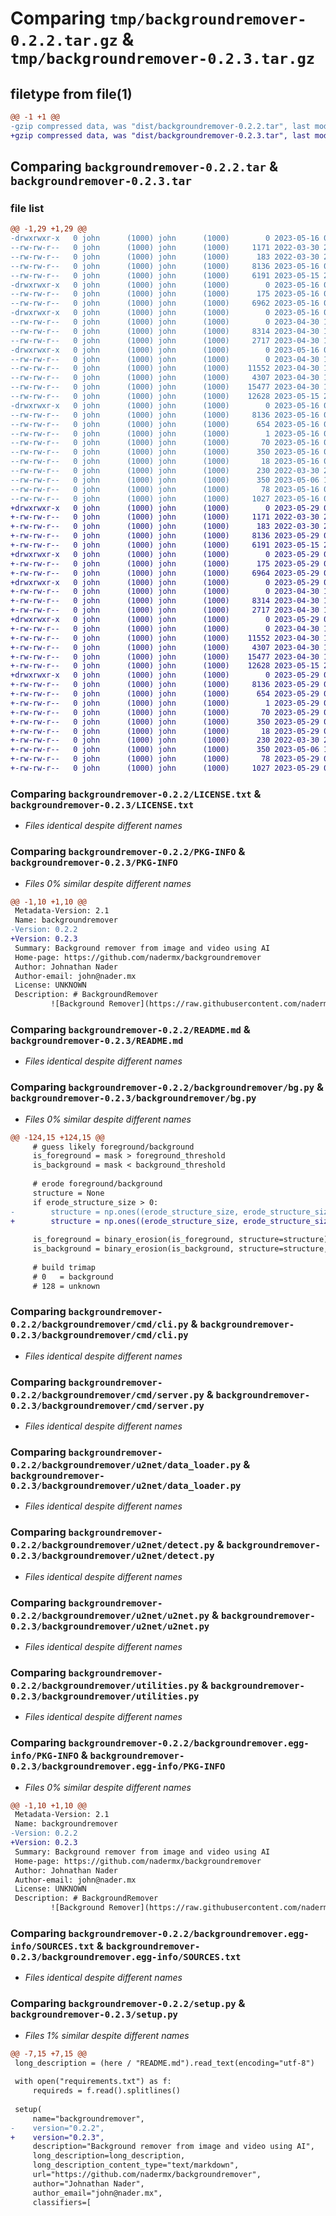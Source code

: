 # Comparing `tmp/backgroundremover-0.2.2.tar.gz` & `tmp/backgroundremover-0.2.3.tar.gz`

## filetype from file(1)

```diff
@@ -1 +1 @@
-gzip compressed data, was "dist/backgroundremover-0.2.2.tar", last modified: Tue May 16 04:26:44 2023, max compression
+gzip compressed data, was "dist/backgroundremover-0.2.3.tar", last modified: Mon May 29 01:29:12 2023, max compression
```

## Comparing `backgroundremover-0.2.2.tar` & `backgroundremover-0.2.3.tar`

### file list

```diff
@@ -1,29 +1,29 @@
-drwxrwxr-x   0 john      (1000) john      (1000)        0 2023-05-16 04:26:44.000000 backgroundremover-0.2.2/
--rw-rw-r--   0 john      (1000) john      (1000)     1171 2022-03-30 21:01:22.000000 backgroundremover-0.2.2/LICENSE.txt
--rw-rw-r--   0 john      (1000) john      (1000)      183 2022-03-30 21:01:22.000000 backgroundremover-0.2.2/MANIFEST.in
--rw-rw-r--   0 john      (1000) john      (1000)     8136 2023-05-16 04:26:44.000000 backgroundremover-0.2.2/PKG-INFO
--rw-rw-r--   0 john      (1000) john      (1000)     6191 2023-05-15 23:12:59.000000 backgroundremover-0.2.2/README.md
-drwxrwxr-x   0 john      (1000) john      (1000)        0 2023-05-16 04:26:44.000000 backgroundremover-0.2.2/backgroundremover/
--rw-rw-r--   0 john      (1000) john      (1000)      175 2023-05-16 04:22:05.000000 backgroundremover-0.2.2/backgroundremover/__init__.py
--rw-rw-r--   0 john      (1000) john      (1000)     6962 2023-05-16 02:33:37.000000 backgroundremover-0.2.2/backgroundremover/bg.py
-drwxrwxr-x   0 john      (1000) john      (1000)        0 2023-05-16 04:26:44.000000 backgroundremover-0.2.2/backgroundremover/cmd/
--rw-rw-r--   0 john      (1000) john      (1000)        0 2023-04-30 19:07:55.000000 backgroundremover-0.2.2/backgroundremover/cmd/__init__.py
--rw-rw-r--   0 john      (1000) john      (1000)     8314 2023-04-30 19:07:55.000000 backgroundremover-0.2.2/backgroundremover/cmd/cli.py
--rw-rw-r--   0 john      (1000) john      (1000)     2717 2023-04-30 19:07:55.000000 backgroundremover-0.2.2/backgroundremover/cmd/server.py
-drwxrwxr-x   0 john      (1000) john      (1000)        0 2023-05-16 04:26:44.000000 backgroundremover-0.2.2/backgroundremover/u2net/
--rw-rw-r--   0 john      (1000) john      (1000)        0 2023-04-30 19:07:55.000000 backgroundremover-0.2.2/backgroundremover/u2net/__init__.py
--rw-rw-r--   0 john      (1000) john      (1000)    11552 2023-04-30 19:07:55.000000 backgroundremover-0.2.2/backgroundremover/u2net/data_loader.py
--rw-rw-r--   0 john      (1000) john      (1000)     4307 2023-04-30 19:07:55.000000 backgroundremover-0.2.2/backgroundremover/u2net/detect.py
--rw-rw-r--   0 john      (1000) john      (1000)    15477 2023-04-30 19:07:55.000000 backgroundremover-0.2.2/backgroundremover/u2net/u2net.py
--rw-rw-r--   0 john      (1000) john      (1000)    12628 2023-05-15 23:12:59.000000 backgroundremover-0.2.2/backgroundremover/utilities.py
-drwxrwxr-x   0 john      (1000) john      (1000)        0 2023-05-16 04:26:44.000000 backgroundremover-0.2.2/backgroundremover.egg-info/
--rw-rw-r--   0 john      (1000) john      (1000)     8136 2023-05-16 04:26:43.000000 backgroundremover-0.2.2/backgroundremover.egg-info/PKG-INFO
--rw-rw-r--   0 john      (1000) john      (1000)      654 2023-05-16 04:26:43.000000 backgroundremover-0.2.2/backgroundremover.egg-info/SOURCES.txt
--rw-rw-r--   0 john      (1000) john      (1000)        1 2023-05-16 04:26:43.000000 backgroundremover-0.2.2/backgroundremover.egg-info/dependency_links.txt
--rw-rw-r--   0 john      (1000) john      (1000)       70 2023-05-16 04:26:43.000000 backgroundremover-0.2.2/backgroundremover.egg-info/entry_points.txt
--rw-rw-r--   0 john      (1000) john      (1000)      350 2023-05-16 04:26:43.000000 backgroundremover-0.2.2/backgroundremover.egg-info/requires.txt
--rw-rw-r--   0 john      (1000) john      (1000)       18 2023-05-16 04:26:43.000000 backgroundremover-0.2.2/backgroundremover.egg-info/top_level.txt
--rw-rw-r--   0 john      (1000) john      (1000)      230 2022-03-30 21:01:23.000000 backgroundremover-0.2.2/pyproject.toml
--rw-rw-r--   0 john      (1000) john      (1000)      350 2023-05-06 14:07:42.000000 backgroundremover-0.2.2/requirements.txt
--rw-rw-r--   0 john      (1000) john      (1000)       78 2023-05-16 04:26:44.000000 backgroundremover-0.2.2/setup.cfg
--rw-rw-r--   0 john      (1000) john      (1000)     1027 2023-05-16 04:26:22.000000 backgroundremover-0.2.2/setup.py
+drwxrwxr-x   0 john      (1000) john      (1000)        0 2023-05-29 01:29:12.000000 backgroundremover-0.2.3/
+-rw-rw-r--   0 john      (1000) john      (1000)     1171 2022-03-30 21:01:22.000000 backgroundremover-0.2.3/LICENSE.txt
+-rw-rw-r--   0 john      (1000) john      (1000)      183 2022-03-30 21:01:22.000000 backgroundremover-0.2.3/MANIFEST.in
+-rw-rw-r--   0 john      (1000) john      (1000)     8136 2023-05-29 01:29:12.000000 backgroundremover-0.2.3/PKG-INFO
+-rw-rw-r--   0 john      (1000) john      (1000)     6191 2023-05-15 23:12:59.000000 backgroundremover-0.2.3/README.md
+drwxrwxr-x   0 john      (1000) john      (1000)        0 2023-05-29 01:29:12.000000 backgroundremover-0.2.3/backgroundremover/
+-rw-rw-r--   0 john      (1000) john      (1000)      175 2023-05-29 01:28:23.000000 backgroundremover-0.2.3/backgroundremover/__init__.py
+-rw-rw-r--   0 john      (1000) john      (1000)     6964 2023-05-29 01:24:44.000000 backgroundremover-0.2.3/backgroundremover/bg.py
+drwxrwxr-x   0 john      (1000) john      (1000)        0 2023-05-29 01:29:12.000000 backgroundremover-0.2.3/backgroundremover/cmd/
+-rw-rw-r--   0 john      (1000) john      (1000)        0 2023-04-30 19:07:55.000000 backgroundremover-0.2.3/backgroundremover/cmd/__init__.py
+-rw-rw-r--   0 john      (1000) john      (1000)     8314 2023-04-30 19:07:55.000000 backgroundremover-0.2.3/backgroundremover/cmd/cli.py
+-rw-rw-r--   0 john      (1000) john      (1000)     2717 2023-04-30 19:07:55.000000 backgroundremover-0.2.3/backgroundremover/cmd/server.py
+drwxrwxr-x   0 john      (1000) john      (1000)        0 2023-05-29 01:29:12.000000 backgroundremover-0.2.3/backgroundremover/u2net/
+-rw-rw-r--   0 john      (1000) john      (1000)        0 2023-04-30 19:07:55.000000 backgroundremover-0.2.3/backgroundremover/u2net/__init__.py
+-rw-rw-r--   0 john      (1000) john      (1000)    11552 2023-04-30 19:07:55.000000 backgroundremover-0.2.3/backgroundremover/u2net/data_loader.py
+-rw-rw-r--   0 john      (1000) john      (1000)     4307 2023-04-30 19:07:55.000000 backgroundremover-0.2.3/backgroundremover/u2net/detect.py
+-rw-rw-r--   0 john      (1000) john      (1000)    15477 2023-04-30 19:07:55.000000 backgroundremover-0.2.3/backgroundremover/u2net/u2net.py
+-rw-rw-r--   0 john      (1000) john      (1000)    12628 2023-05-15 23:12:59.000000 backgroundremover-0.2.3/backgroundremover/utilities.py
+drwxrwxr-x   0 john      (1000) john      (1000)        0 2023-05-29 01:29:12.000000 backgroundremover-0.2.3/backgroundremover.egg-info/
+-rw-rw-r--   0 john      (1000) john      (1000)     8136 2023-05-29 01:29:12.000000 backgroundremover-0.2.3/backgroundremover.egg-info/PKG-INFO
+-rw-rw-r--   0 john      (1000) john      (1000)      654 2023-05-29 01:29:12.000000 backgroundremover-0.2.3/backgroundremover.egg-info/SOURCES.txt
+-rw-rw-r--   0 john      (1000) john      (1000)        1 2023-05-29 01:29:12.000000 backgroundremover-0.2.3/backgroundremover.egg-info/dependency_links.txt
+-rw-rw-r--   0 john      (1000) john      (1000)       70 2023-05-29 01:29:12.000000 backgroundremover-0.2.3/backgroundremover.egg-info/entry_points.txt
+-rw-rw-r--   0 john      (1000) john      (1000)      350 2023-05-29 01:29:12.000000 backgroundremover-0.2.3/backgroundremover.egg-info/requires.txt
+-rw-rw-r--   0 john      (1000) john      (1000)       18 2023-05-29 01:29:12.000000 backgroundremover-0.2.3/backgroundremover.egg-info/top_level.txt
+-rw-rw-r--   0 john      (1000) john      (1000)      230 2022-03-30 21:01:23.000000 backgroundremover-0.2.3/pyproject.toml
+-rw-rw-r--   0 john      (1000) john      (1000)      350 2023-05-06 14:07:42.000000 backgroundremover-0.2.3/requirements.txt
+-rw-rw-r--   0 john      (1000) john      (1000)       78 2023-05-29 01:29:12.000000 backgroundremover-0.2.3/setup.cfg
+-rw-rw-r--   0 john      (1000) john      (1000)     1027 2023-05-29 01:28:23.000000 backgroundremover-0.2.3/setup.py
```

### Comparing `backgroundremover-0.2.2/LICENSE.txt` & `backgroundremover-0.2.3/LICENSE.txt`

 * *Files identical despite different names*

### Comparing `backgroundremover-0.2.2/PKG-INFO` & `backgroundremover-0.2.3/PKG-INFO`

 * *Files 0% similar despite different names*

```diff
@@ -1,10 +1,10 @@
 Metadata-Version: 2.1
 Name: backgroundremover
-Version: 0.2.2
+Version: 0.2.3
 Summary: Background remover from image and video using AI
 Home-page: https://github.com/nadermx/backgroundremover
 Author: Johnathan Nader
 Author-email: john@nader.mx
 License: UNKNOWN
 Description: # BackgroundRemover
         ![Background Remover](https://raw.githubusercontent.com/nadermx/backgroundremover/main/examplefiles/backgroundremoverexample.png)
```

### Comparing `backgroundremover-0.2.2/README.md` & `backgroundremover-0.2.3/README.md`

 * *Files identical despite different names*

### Comparing `backgroundremover-0.2.2/backgroundremover/bg.py` & `backgroundremover-0.2.3/backgroundremover/bg.py`

 * *Files 0% similar despite different names*

```diff
@@ -124,15 +124,15 @@
     # guess likely foreground/background
     is_foreground = mask > foreground_threshold
     is_background = mask < background_threshold
 
     # erode foreground/background
     structure = None
     if erode_structure_size > 0:
-        structure = np.ones((erode_structure_size, erode_structure_size), dtype=np.int)
+        structure = np.ones((erode_structure_size, erode_structure_size), dtype=np.int64)
 
     is_foreground = binary_erosion(is_foreground, structure=structure)
     is_background = binary_erosion(is_background, structure=structure, border_value=1)
 
     # build trimap
     # 0   = background
     # 128 = unknown
```

### Comparing `backgroundremover-0.2.2/backgroundremover/cmd/cli.py` & `backgroundremover-0.2.3/backgroundremover/cmd/cli.py`

 * *Files identical despite different names*

### Comparing `backgroundremover-0.2.2/backgroundremover/cmd/server.py` & `backgroundremover-0.2.3/backgroundremover/cmd/server.py`

 * *Files identical despite different names*

### Comparing `backgroundremover-0.2.2/backgroundremover/u2net/data_loader.py` & `backgroundremover-0.2.3/backgroundremover/u2net/data_loader.py`

 * *Files identical despite different names*

### Comparing `backgroundremover-0.2.2/backgroundremover/u2net/detect.py` & `backgroundremover-0.2.3/backgroundremover/u2net/detect.py`

 * *Files identical despite different names*

### Comparing `backgroundremover-0.2.2/backgroundremover/u2net/u2net.py` & `backgroundremover-0.2.3/backgroundremover/u2net/u2net.py`

 * *Files identical despite different names*

### Comparing `backgroundremover-0.2.2/backgroundremover/utilities.py` & `backgroundremover-0.2.3/backgroundremover/utilities.py`

 * *Files identical despite different names*

### Comparing `backgroundremover-0.2.2/backgroundremover.egg-info/PKG-INFO` & `backgroundremover-0.2.3/backgroundremover.egg-info/PKG-INFO`

 * *Files 0% similar despite different names*

```diff
@@ -1,10 +1,10 @@
 Metadata-Version: 2.1
 Name: backgroundremover
-Version: 0.2.2
+Version: 0.2.3
 Summary: Background remover from image and video using AI
 Home-page: https://github.com/nadermx/backgroundremover
 Author: Johnathan Nader
 Author-email: john@nader.mx
 License: UNKNOWN
 Description: # BackgroundRemover
         ![Background Remover](https://raw.githubusercontent.com/nadermx/backgroundremover/main/examplefiles/backgroundremoverexample.png)
```

### Comparing `backgroundremover-0.2.2/backgroundremover.egg-info/SOURCES.txt` & `backgroundremover-0.2.3/backgroundremover.egg-info/SOURCES.txt`

 * *Files identical despite different names*

### Comparing `backgroundremover-0.2.2/setup.py` & `backgroundremover-0.2.3/setup.py`

 * *Files 1% similar despite different names*

```diff
@@ -7,15 +7,15 @@
 long_description = (here / "README.md").read_text(encoding="utf-8")
 
 with open("requirements.txt") as f:
     requireds = f.read().splitlines()
 
 setup(
     name="backgroundremover",
-    version="0.2.2",
+    version="0.2.3",
     description="Background remover from image and video using AI",
     long_description=long_description,
     long_description_content_type="text/markdown",
     url="https://github.com/nadermx/backgroundremover",
     author="Johnathan Nader",
     author_email="john@nader.mx",
     classifiers=[
```

